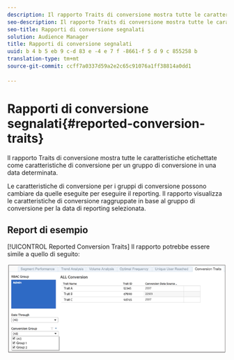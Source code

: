 ```yaml
---
description: Il rapporto Traits di conversione mostra tutte le caratteristiche etichettate come caratteristiche di conversione per un gruppo di conversione in una data determinata. Le caratteristiche di conversione per i gruppi di conversione possono cambiare da quelle eseguite per eseguire il reporting. Il rapporto visualizza le caratteristiche di conversione raggruppate in base al gruppo di conversione per la data di reporting selezionata.
seo-description: Il rapporto Traits di conversione mostra tutte le caratteristiche etichettate come caratteristiche di conversione per un gruppo di conversione in una data determinata. Le caratteristiche di conversione per i gruppi di conversione possono cambiare da quelle eseguite per eseguire il reporting. Il rapporto visualizza le caratteristiche di conversione raggruppate in base al gruppo di conversione per la data di reporting selezionata.
seo-title: Rapporti di conversione segnalati
solution: Audience Manager
title: Rapporti di conversione segnalati
uuid: b 4 b 5 eb 9 c-d 83 e -4 e 7 f -8661-f 5 d 9 c 855258 b
translation-type: tm+mt
source-git-commit: ccff7a0337d59a2e2c65c91076a1ff38814a0dd1

---
```



# Rapporti di conversione segnalati{#reported-conversion-traits}

Il rapporto Traits di conversione mostra tutte le caratteristiche etichettate come caratteristiche di conversione per un gruppo di conversione in una data determinata.

Le caratteristiche di conversione per i gruppi di conversione possono cambiare da quelle eseguite per eseguire il reporting. Il rapporto visualizza le caratteristiche di conversione raggruppate in base al gruppo di conversione per la data di reporting selezionata.

## Report di esempio

[!UICONTROL Reported Conversion Traits] Il rapporto potrebbe essere simile a quello di seguito:

![](assets/reported-conversion-traits.png)
